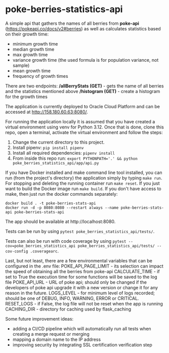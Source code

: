 # poke-berries-statistics-api

A simple api that gathers the names of all berries from **poke-api** (https://pokeapi.co/docs/v2#berries) as well as 
calculates statistics based on their growth time:
- minimum growth time
- median growth time
- max growth time
- variance growth time (the used formula is for population variance, not sample)
- mean growth time
- frequency of growth times

There are two endpoints:
**/allBerryStats (GET)** - gets the name of all berries and the statistics mentioned above
**/histogram (GET)** - create a histogram for the growth times

The application is currently deployed to Oracle Cloud Platform and can be accessed at http://158.180.60.63:8080/.

For running the application locally it is assumed that you have created a virtual environment using venv for Python 3.12.
Once that is done, clone this repo, open a terminal, activate the virtual environment and follow the steps:
1. Change the current directory to this project.
2. Install pipenv: `pip install pipenv` 
3. Install all required dependencies: `pipenv install`
4. From inside this repo run: `export PYTHONPATH='.' && python poke_berries_statistics_api/app/api.py`

If you have Docker installed and make command line tool installed, you can run (from the project's directory)
the application simply by typing `make run`. For stopping and deleting the running container run `make reset`. 
If you just want to build the Docker image run `make build`. If you don't have access to make, then just run the docker
commands separately:

    docker build . -t poke-berries-stats-api
    docker run -d -p 8080:8080 --restart always --name poke-berries-stats-api poke-berries-stats-api
The app should be available at http://localhost:8080.

Tests can be run by using `pytest poke_berries_statistics_api/tests/`. 

Tests can also be run with code coverage by using
`pytest --cov=poke_berries_statistics_api poke_berries_statistics_api/tests/ --cov-config .coveragearc`.

Last, but not least, there are a few environmental variables that can be configured in the .env file:
POKE_API_PAGE_LIMIT - its selection can impact the speed of obtaining all the berries from poke-api
CALCULATE_TIME - if set to True the execution time for some functions will be saved to the log file
POKE_API_URL - URL of poke api; should only be changed if the developers of poke api upgrade it with a new version or
change it for any reason in the future.
LOGS_LEVEL - for minimum level of logs recorded; should be one of DEBUG, INFO, WARNING, ERROR or CRITICAL.
RESET_LOGS - if False, the log file will not be reset when the app is running
CACHING_DIR - directory for caching used by flask_caching

Some future improvement ideas:
- adding a CI/CD pipeline which will automatically run all tests when creating a merge request or merging
- mapping a domain name to the IP address
- improving security by integrating SSL certification verification step